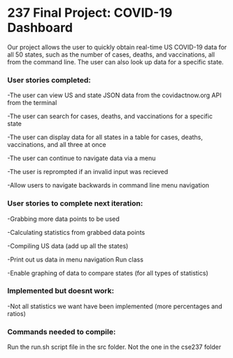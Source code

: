 # 237 Final Project: COVID-19 Dashboard
Our project allows the user to quickly obtain real-time US COVID-19 data for all 50 states, such as the number of cases, deaths, and vaccinations, all from the command line. The user can also look up data for a specific state.

### User stories completed:

  -The user can view US and state JSON data from the covidactnow.org API from the terminal

  -The user can search for cases, deaths, and vaccinations for a specific state

  -The user can display data for all states in a table for cases, deaths, vaccinations, and all three at once

  -The user can continue to navigate data via a menu 

  -The user is reprompted if an invalid input was recieved
  
  -Allow users to navigate backwards in command line menu navigation


### User stories to complete next iteration:

  -Grabbing more data points to be used

  -Calculating statistics from grabbed data points

  -Compiling US data (add up all the states)

  -Print out us data in menu navigation Run class

  -Enable graphing of data to compare states (for all types of statistics)



### Implemented but doesnt work:

  -Not all statistics we want have been implemented (more percentages and ratios)



### Commands needed to compile:

Run the run.sh script file in the src folder. Not the one in the cse237 folder


